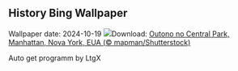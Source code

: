 ## History Bing Wallpaper
Wallpaper date: 2024-10-19
![](https://www.bing.com/th?id=OHR.CentralParkAutumn_PT-BR6612852455_UHD.jpg&w=1000)Download: [Outono no Central Park, Manhattan, Nova York, EUA (© mapman/Shutterstock)](https://www.bing.com/th?id=OHR.CentralParkAutumn_PT-BR6612852455_UHD.jpg)

Auto get programm by LtgX

